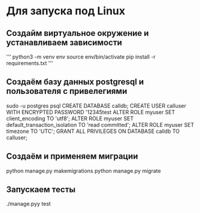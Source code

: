# Для запуска под Linux
## Создайм виртуальное окружение и устанавливаем зависимости 
'''
python3 -m venv env
source env/bin/activate
pip install -r requirements.txt
'''

## Создаём базу данных postgresql и пользователя с привелегиями
sudo -u postgres psql
CREATE DATABASE calldb;
CREATE USER calluser WITH ENCRYPTED PASSWORD '12345test
ALTER ROLE myuser SET client_encoding TO 'utf8';
ALTER ROLE myuser SET default_transaction_isolation TO 'read committed';
ALTER ROLE myuser SET timezone TO 'UTC';
GRANT ALL PRIVILEGES ON DATABASE calldb TO calluser;

## Создаём и применяем миграции
python manage.py makemigrations
python manage.py migrate

## Запускаем тесты
./manage.pyy test

